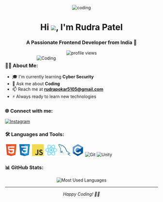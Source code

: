 <div align="center">
  <img src="https://media.tenor.com/GVk4jB2u_i8AAAAd/coding.gif" alt="coding" width="100%" height="300">
</div>

<h1 align="center">Hi <img src="https://media.giphy.com/media/hvRJCLFzcasrR4ia7z/giphy.gif" width="30px">, I'm Rudra Patel</h1>

<h3 align="center">A Passionate Frontend Developer from India 🚀</h3>

<div align="center">
  <img src="https://komarev.com/ghpvc/?username=rudrapatel51&label=Profile%20views&color=0e75b6&style=flat" alt="profile views">
</div>

<img align="right" alt="Coding" width="400" src="https://media.tenor.com/YNqsJbmb_yMAAAAd/coding.gif">

### 👨‍💻 About Me:

- 🎓 I'm currently learning **Cyber Security**
- 💬 Ask me about **Coding**
- 📫 Reach me at **rudrapokar5105@gmail.com**
- ⚡ Always ready to learn new technologies

### 🌐 Connect with me:
<p align="left">
  <a href="https://instagram.com/rudra.patel05" target="_blank">
    <img src="https://raw.githubusercontent.com/rahuldkjain/github-profile-readme-generator/master/src/images/icons/Social/instagram.svg" alt="Instagram" height="40" width="40" />
  </a>
</p>

### 🛠️ Languages and Tools:

<div>
  <img src="https://raw.githubusercontent.com/devicons/devicon/master/icons/html5/html5-original.svg" alt="HTML5" width="40" height="40"/>
  <img src="https://raw.githubusercontent.com/devicons/devicon/master/icons/css3/css3-original.svg" alt="CSS3" width="40" height="40"/>
  <img src="https://raw.githubusercontent.com/devicons/devicon/master/icons/javascript/javascript-original.svg" alt="JavaScript" width="40" height="40"/>
  <img src="https://raw.githubusercontent.com/devicons/devicon/master/icons/react/react-original.svg" alt="React" width="40" height="40"/>
  <img src="https://raw.githubusercontent.com/devicons/devicon/master/icons/mysql/mysql-original.svg" alt="SQL" width="40" height="40"/>
  <img src="https://raw.githubusercontent.com/devicons/devicon/master/icons/c/c-original.svg" alt="C" width="40" height="40"/>
  <img src="https://www.vectorlogo.zone/logos/git-scm/git-scm-icon.svg" alt="Git" width="40" height="40"/>
  <img src="https://www.vectorlogo.zone/logos/unity3d/unity3d-icon.svg" alt="Unity" width="40" height="40"/>
</div>

### 📊 GitHub Stats:
<p align="center">
  <img src="https://github-readme-stats.vercel.app/api/top-langs?username=rudrapatel51&show_icons=true&locale=en&layout=compact&theme=tokyonight" alt="Most Used Languages" />
</p>

---
<div align="center">
  <i>Happy Coding! 👨‍💻</i>
</div>
